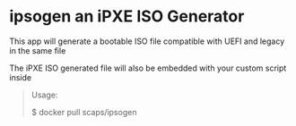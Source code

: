 # ipsogen an iPXE ISO Generator 

This app will generate a bootable ISO file compatible with UEFI and legacy in the same file

The iPXE ISO generated file will also be embedded with your custom script inside

> Usage:
> 
> $ docker pull scaps/ipsogen

